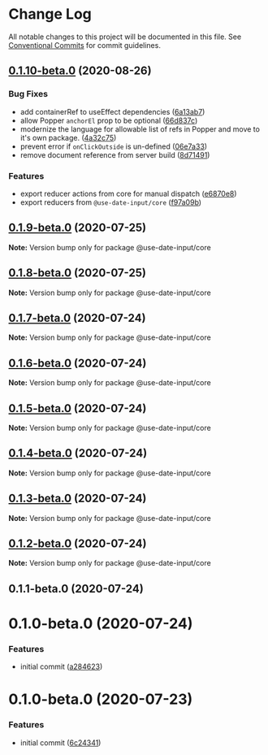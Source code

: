# Change Log

All notable changes to this project will be documented in this file.
See [Conventional Commits](https://conventionalcommits.org) for commit guidelines.

## [0.1.10-beta.0](https://github.com/mark-tate/use-date-input/compare/@use-date-input/core@0.1.9-beta.0...@use-date-input/core@0.1.10-beta.0) (2020-08-26)


### Bug Fixes

* add containerRef to useEffect dependencies ([6a13ab7](https://github.com/mark-tate/use-date-input/commit/6a13ab7a6637bb6797e18498ba6087d9b38886a3))
* allow Popper `anchorEl` prop to be optional ([66d837c](https://github.com/mark-tate/use-date-input/commit/66d837c8a7f3e7a1597bf46d45878f48cf915736))
* modernize the language for allowable list of refs in Popper and move to it's own package. ([4a32c75](https://github.com/mark-tate/use-date-input/commit/4a32c75691fa96cf9b57c5e4e21f4683d54d4688))
* prevent error if `onClickOutside` is un-defined ([06e7a33](https://github.com/mark-tate/use-date-input/commit/06e7a33dc905fe164cbdd309732dfe501a4d3fc6))
* remove document reference from server build ([8d71491](https://github.com/mark-tate/use-date-input/commit/8d714913368157abce0e489431c02839b7b2ce28))


### Features

* export reducer actions from core for manual dispatch ([e6870e8](https://github.com/mark-tate/use-date-input/commit/e6870e89cb556de96f2ddf551d7acba30c3cdf76))
* export reducers from `@use-date-input/core` ([f97a09b](https://github.com/mark-tate/use-date-input/commit/f97a09be231770e3f9366dcd41735bc48c8367ee))





## [0.1.9-beta.0](https://github.com/mark-tate/use-date-input/compare/@use-date-input/core@0.1.8-beta.0...@use-date-input/core@0.1.9-beta.0) (2020-07-25)

**Note:** Version bump only for package @use-date-input/core





## [0.1.8-beta.0](https://github.com/mark-tate/use-date-input/compare/@use-date-input/core@0.1.7-beta.0...@use-date-input/core@0.1.8-beta.0) (2020-07-25)

**Note:** Version bump only for package @use-date-input/core





## [0.1.7-beta.0](https://github.com/mark-tate/use-date-input/compare/@use-date-input/core@0.1.6-beta.0...@use-date-input/core@0.1.7-beta.0) (2020-07-24)

**Note:** Version bump only for package @use-date-input/core





## [0.1.6-beta.0](https://github.com/mark-tate/use-date-input/compare/@use-date-input/core@0.1.5-beta.0...@use-date-input/core@0.1.6-beta.0) (2020-07-24)

**Note:** Version bump only for package @use-date-input/core





## [0.1.5-beta.0](https://github.com/mark-tate/use-date-input/compare/@use-date-input/core@0.1.4-beta.0...@use-date-input/core@0.1.5-beta.0) (2020-07-24)

**Note:** Version bump only for package @use-date-input/core





## [0.1.4-beta.0](https://github.com/mark-tate/use-date-input/compare/@use-date-input/core@0.1.3-beta.0...@use-date-input/core@0.1.4-beta.0) (2020-07-24)

**Note:** Version bump only for package @use-date-input/core





## [0.1.3-beta.0](https://github.com/mark-tate/use-date-input/compare/@use-date-input/core@0.1.2-beta.0...@use-date-input/core@0.1.3-beta.0) (2020-07-24)

**Note:** Version bump only for package @use-date-input/core





## [0.1.2-beta.0](https://github.com/mark-tate/use-date-input/compare/@use-date-input/core@0.1.1-beta.0...@use-date-input/core@0.1.2-beta.0) (2020-07-24)

**Note:** Version bump only for package @use-date-input/core





## 0.1.1-beta.0 (2020-07-24)



# 0.1.0-beta.0 (2020-07-24)


### Features

* initial commit ([a284623](https://github.com/mark-tate/use-date-input/commit/a28462354bf58de9f016176fec51ac80d2c2af60))





# 0.1.0-beta.0 (2020-07-23)


### Features

* initial commit ([6c24341](https://github.com/mark-tate/use-date-input/commit/6c24341efc30d33d6248367ee6578831c7a975ad))
